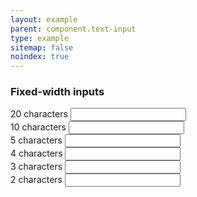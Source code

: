 ```yaml
---
layout: example
parent: component.text-input
type: example
sitemap: false
noindex: true
---
```


<h3>Fixed-width inputs</h3>

<div>
<label class="ds_label" for="fixed-20">20 characters</label>
<input class="ds_input  ds_input--fixed-20" type="text" id="fixed-20" />
</div>

<div>
<label class="ds_label" for="fixed-10">10 characters</label>
<input class="ds_input  ds_input--fixed-10" type="text" id="fixed-10" />
</div>

<div>
<label class="ds_label" for="fixed-5">5 characters</label>
<input class="ds_input  ds_input--fixed-5" type="text" id="fixed-5" />
</div>

<div>
<label class="ds_label" for="fixed-4">4 characters</label>
<input class="ds_input  ds_input--fixed-4" type="text" id="fixed-4" />
</div>

<div>
<label class="ds_label" for="fixed-3">3 characters</label>
<input class="ds_input  ds_input--fixed-3" type="text" id="fixed-3" />
</div>

<div>
<label class="ds_label" for="fixed-2">2 characters</label>
<input class="ds_input  ds_input--fixed-2" type="text" id="fixed-2" />
</div>
